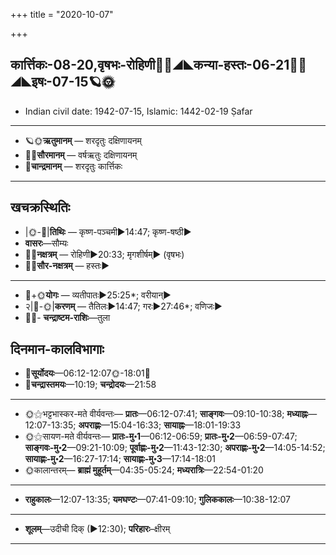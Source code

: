 +++
title = "2020-10-07"

+++
## कार्त्तिकः-08-20,वृषभः-रोहिणी🌛🌌◢◣कन्या-हस्तः-06-21🌌🌞◢◣इषः-07-15🪐🌞
- Indian civil date: 1942-07-15, Islamic: 1442-02-19 Ṣafar
___________________
- 🪐🌞**ऋतुमानम्** — शरदृतुः दक्षिणायनम्
- 🌌🌞**सौरमानम्** — वर्षऋतुः दक्षिणायनम्
- 🌛**चान्द्रमानम्** — शरदृतुः कार्त्तिकः
___________________


## खचक्रस्थितिः
- |🌞-🌛|**तिथिः** — कृष्ण-पञ्चमी►14:47; कृष्ण-षष्ठी►  
- **वासरः**—सौम्यः  
- 🌌🌛**नक्षत्रम्** — रोहिणी►20:33; मृगशीर्षम्► (वृषभः)  
- 🌌🌞**सौर-नक्षत्रम्** — हस्तः►  
___________________
- 🌛+🌞**योगः** — व्यतीपातः►25:25*; वरीयान्►  
- २|🌛-🌞|**करणम्** — तैतिलः►14:47; गरः►27:46*; वणिजः►  
- 🌌🌛- **चन्द्राष्टम-राशिः**—तुला  


## दिनमान-कालविभागाः
- 🌅**सूर्योदयः**—06:12-12:07🌞️-18:01🌇  
- 🌛**चन्द्रास्तमयः**—10:19; **चन्द्रोदयः**—21:58  
___________________
- 🌞⚝भट्टभास्कर-मते वीर्यवन्तः— **प्रातः**—06:12-07:41; **साङ्गवः**—09:10-10:38; **मध्याह्नः**—12:07-13:35; **अपराह्णः**—15:04-16:33; **सायाह्नः**—18:01-19:33  
- 🌞⚝सायण-मते वीर्यवन्तः— **प्रातः-मु॰1**—06:12-06:59; **प्रातः-मु॰2**—06:59-07:47; **साङ्गवः-मु॰2**—09:21-10:09; **पूर्वाह्णः-मु॰2**—11:43-12:30; **अपराह्णः-मु॰2**—14:05-14:52; **सायाह्णः-मु॰2**—16:27-17:14; **सायाह्णः-मु॰3**—17:14-18:01  
- 🌞कालान्तरम्— **ब्राह्मं मुहूर्तम्**—04:35-05:24; **मध्यरात्रिः**—22:54-01:20  
___________________
- **राहुकालः**—12:07-13:35; **यमघण्टः**—07:41-09:10; **गुलिककालः**—10:38-12:07  
___________________
- **शूलम्**—उदीची दिक् (►12:30); **परिहारः**–क्षीरम्  
___________________
